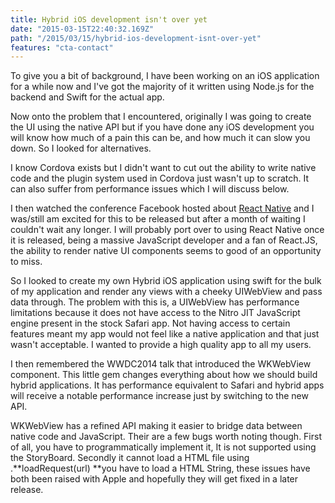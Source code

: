 ```yaml
---
title: Hybrid iOS development isn't over yet
date: "2015-03-15T22:40:32.169Z"
path: "/2015/03/15/hybrid-ios-development-isnt-over-yet"
features: "cta-contact"
---
```


To give you a bit of background, I have been working on an iOS application for a while now and I've got the majority of it written using Node.js for the backend and Swift for the actual app.

Now onto the problem that I encountered, originally I was going to create the UI using the native API but if you have done any iOS development you will know how much of a pain this can be, and how much it can slow you down. So I looked for alternatives.

I know Cordova exists but I didn't want to cut out the ability to write native code and the plugin system used in Cordova just wasn't up to scratch. It can also suffer from performance issues which I will discuss below.

I then watched the conference Facebook hosted about [React Native](https://code.facebook.com/videos/786462671439502/react-js-conf-2015-keynote-introducing-react-native-/) and I was/still am excited for this to be released but after a month of waiting I couldn't wait any longer. I will probably port over to using React Native once it is released, being a massive JavaScript developer and a fan of React.JS, the ability to render native UI components seems to good of an opportunity to miss.

So I looked to create my own Hybrid iOS application using swift for the bulk of my application and render any views with a cheeky UIWebView and pass data through. The problem with this is, a UIWebView has performance limitations because it does not have access to the Nitro JIT JavaScript engine present in the stock Safari app. Not having access to certain features meant my app would not feel like a native application and that just wasn't acceptable. I wanted to provide a high quality app to all my users.

I then remembered the WWDC2014 talk that introduced the WKWebView component. This little gem changes everything about how we should build hybrid applications. It has performance equivalent to Safari and hybrid apps will receive a notable performance increase just by switching to the new API.

WKWebView has a refined API making it easier to bridge data between native code and JavaScript. Their are a few bugs worth noting though. First of all, you have to programmatically implement it, It is not supported using the StoryBoard. Secondly it cannot load a HTML file using .**loadRequest(url) **you have to load a HTML String, these issues have both been raised with Apple and hopefully they will get fixed in a later release.
